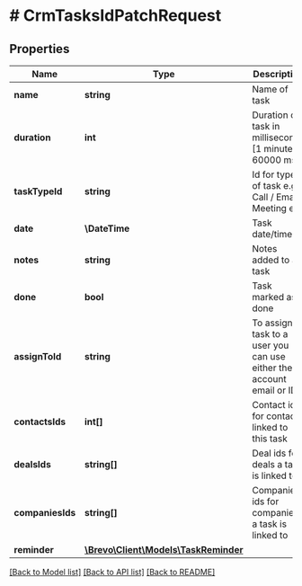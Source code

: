 # # CrmTasksIdPatchRequest

## Properties

Name | Type | Description | Notes
------------ | ------------- | ------------- | -------------
**name** | **string** | Name of task | [optional]
**duration** | **int** | Duration of task in milliseconds [1 minute &#x3D; 60000 ms] | [optional]
**taskTypeId** | **string** | Id for type of task e.g Call / Email / Meeting etc. | [optional]
**date** | **\DateTime** | Task date/time | [optional]
**notes** | **string** | Notes added to a task | [optional]
**done** | **bool** | Task marked as done | [optional]
**assignToId** | **string** | To assign a task to a user you can use either the account email or ID. | [optional]
**contactsIds** | **int[]** | Contact ids for contacts linked to this task | [optional]
**dealsIds** | **string[]** | Deal ids for deals a task is linked to | [optional]
**companiesIds** | **string[]** | Companies ids for companies a task is linked to | [optional]
**reminder** | [**\Brevo\Client\Models\TaskReminder**](TaskReminder.md) |  | [optional]

[[Back to Model list]](../../README.md#models) [[Back to API list]](../../README.md#endpoints) [[Back to README]](../../README.md)
